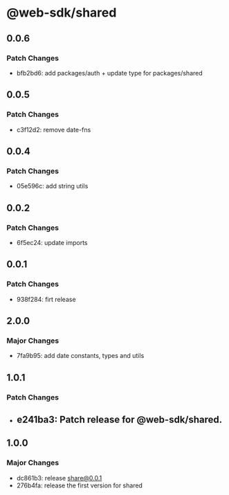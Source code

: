 # @web-sdk/shared

## 0.0.6

### Patch Changes

- bfb2bd6: add packages/auth + update type for packages/shared

## 0.0.5

### Patch Changes

- c3f12d2: remove date-fns

## 0.0.4

### Patch Changes

- 05e596c: add string utils

## 0.0.2

### Patch Changes

- 6f5ec24: update imports

## 0.0.1

### Patch Changes

- 938f284: firt release

## 2.0.0

### Major Changes

- 7fa9b95: add date constants, types and utils

## 1.0.1

### Patch Changes

- ## e241ba3: Patch release for @web-sdk/shared.

## 1.0.0

### Major Changes

- dc861b3: release share@0.0.1
- 276b4fa: release the first version for shared
